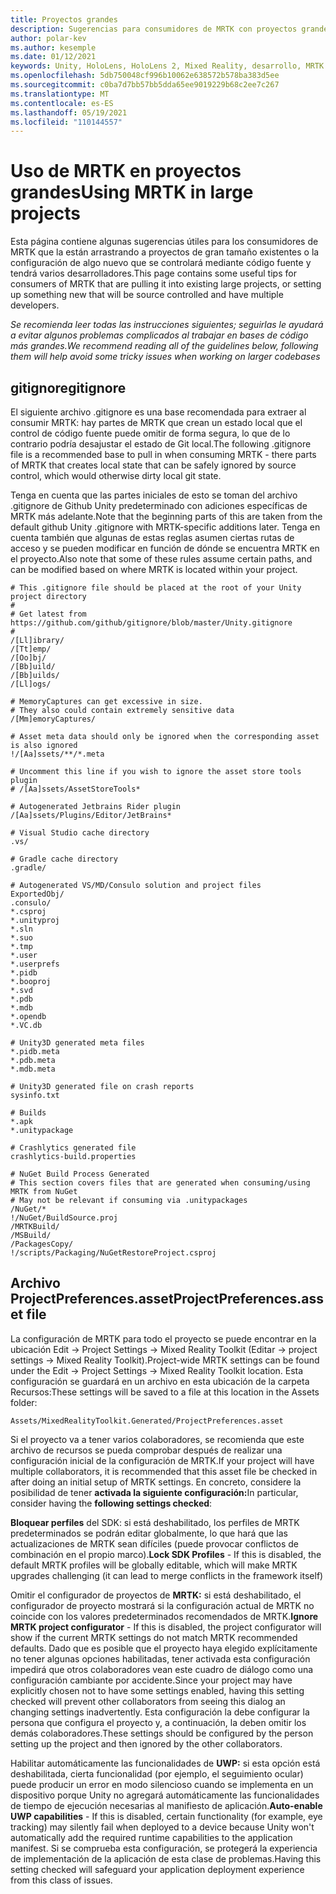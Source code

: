```yaml
---
title: Proyectos grandes
description: Sugerencias para consumidores de MRTK con proyectos grandes.
author: polar-kev
ms.author: kesemple
ms.date: 01/12/2021
keywords: Unity, HoloLens, HoloLens 2, Mixed Reality, desarrollo, MRTK
ms.openlocfilehash: 5db750048cf996b10062e638572b578ba383d5ee
ms.sourcegitcommit: c0ba7d7bb57bb5dda65ee9019229b68c2ee7c267
ms.translationtype: MT
ms.contentlocale: es-ES
ms.lasthandoff: 05/19/2021
ms.locfileid: "110144557"
---
```

# <a name="using-mrtk-in-large-projects"></a><span data-ttu-id="49294-104">Uso de MRTK en proyectos grandes</span><span class="sxs-lookup"><span data-stu-id="49294-104">Using MRTK in large projects</span></span>

<span data-ttu-id="49294-105">Esta página contiene algunas sugerencias útiles para los consumidores de MRTK que la están arrastrando a proyectos de gran tamaño existentes o la configuración de algo nuevo que se controlará mediante código fuente y tendrá varios desarrolladores.</span><span class="sxs-lookup"><span data-stu-id="49294-105">This page contains some useful tips for consumers of MRTK that are pulling it into existing large projects, or setting up something new that will be source controlled and have multiple developers.</span></span>

<span data-ttu-id="49294-106">*Se recomienda leer todas las instrucciones siguientes; seguirlas le ayudará a evitar algunos problemas complicados al trabajar en bases de código más grandes.*</span><span class="sxs-lookup"><span data-stu-id="49294-106">*We recommend reading all of the guidelines below, following them will help avoid some tricky issues when working on larger codebases*</span></span>

## <a name="gitignore"></a><span data-ttu-id="49294-107">gitignore</span><span class="sxs-lookup"><span data-stu-id="49294-107">gitignore</span></span>

<span data-ttu-id="49294-108">El siguiente archivo .gitignore es una base recomendada para extraer al consumir MRTK: hay partes de MRTK que crean un estado local que el control de código fuente puede omitir de forma segura, lo que de lo contrario podría desajustar el estado de Git local.</span><span class="sxs-lookup"><span data-stu-id="49294-108">The following .gitignore file is a recommended base to pull in when consuming MRTK - there parts of MRTK that creates local state that can be safely ignored by source control, which would otherwise dirty local git state.</span></span>

<span data-ttu-id="49294-109">Tenga en cuenta que las partes iniciales de esto se toman del archivo .gitignore de Github Unity predeterminado con adiciones específicas de MRTK más adelante.</span><span class="sxs-lookup"><span data-stu-id="49294-109">Note that the beginning parts of this are taken from the default github Unity .gitignore with MRTK-specific additions later.</span></span> <span data-ttu-id="49294-110">Tenga en cuenta también que algunas de estas reglas asumen ciertas rutas de acceso y se pueden modificar en función de dónde se encuentra MRTK en el proyecto.</span><span class="sxs-lookup"><span data-stu-id="49294-110">Also note that some of these rules assume certain paths, and can be modified based on where MRTK is located within your project.</span></span>

```
# This .gitignore file should be placed at the root of your Unity project directory
#
# Get latest from https://github.com/github/gitignore/blob/master/Unity.gitignore
#
/[Ll]ibrary/
/[Tt]emp/
/[Oo]bj/
/[Bb]uild/
/[Bb]uilds/
/[Ll]ogs/

# MemoryCaptures can get excessive in size.
# They also could contain extremely sensitive data
/[Mm]emoryCaptures/

# Asset meta data should only be ignored when the corresponding asset is also ignored
!/[Aa]ssets/**/*.meta

# Uncomment this line if you wish to ignore the asset store tools plugin
# /[Aa]ssets/AssetStoreTools*

# Autogenerated Jetbrains Rider plugin
/[Aa]ssets/Plugins/Editor/JetBrains*

# Visual Studio cache directory
.vs/

# Gradle cache directory
.gradle/

# Autogenerated VS/MD/Consulo solution and project files
ExportedObj/
.consulo/
*.csproj
*.unityproj
*.sln
*.suo
*.tmp
*.user
*.userprefs
*.pidb
*.booproj
*.svd
*.pdb
*.mdb
*.opendb
*.VC.db

# Unity3D generated meta files
*.pidb.meta
*.pdb.meta
*.mdb.meta

# Unity3D generated file on crash reports
sysinfo.txt

# Builds
*.apk
*.unitypackage

# Crashlytics generated file
crashlytics-build.properties

# NuGet Build Process Generated
# This section covers files that are generated when consuming/using MRTK from NuGet
# May not be relevant if consuming via .unitypackages
/NuGet/*
!/NuGet/BuildSource.proj
/MRTKBuild/
/MSBuild/
/PackagesCopy/
!/scripts/Packaging/NuGetRestoreProject.csproj
```

## <a name="projectpreferencesasset-file"></a><span data-ttu-id="49294-111">Archivo ProjectPreferences.asset</span><span class="sxs-lookup"><span data-stu-id="49294-111">ProjectPreferences.asset file</span></span>

<span data-ttu-id="49294-112">La configuración de MRTK para todo el proyecto se puede encontrar en la ubicación Edit -> Project Settings -> Mixed Reality Toolkit (Editar -> project settings -> Mixed Reality Toolkit).</span><span class="sxs-lookup"><span data-stu-id="49294-112">Project-wide MRTK settings can be found under the Edit -> Project Settings -> Mixed Reality Toolkit location.</span></span> <span data-ttu-id="49294-113">Esta configuración se guardará en un archivo en esta ubicación de la carpeta Recursos:</span><span class="sxs-lookup"><span data-stu-id="49294-113">These settings will be saved to a file at this location in the Assets folder:</span></span>

```
Assets/MixedRealityToolkit.Generated/ProjectPreferences.asset
```

<span data-ttu-id="49294-114">Si el proyecto va a tener varios colaboradores, se recomienda que este archivo de recursos se pueda comprobar después de realizar una configuración inicial de la configuración de MRTK.</span><span class="sxs-lookup"><span data-stu-id="49294-114">If your project will have multiple collaborators, it is recommended that this asset file be checked in after doing an initial setup of MRTK settings.</span></span> <span data-ttu-id="49294-115">En concreto, considere la posibilidad de tener **activada la siguiente configuración:**</span><span class="sxs-lookup"><span data-stu-id="49294-115">In particular, consider having the **following settings checked**:</span></span>

<span data-ttu-id="49294-116">**Bloquear perfiles** del SDK: si está deshabilitado, los perfiles de MRTK predeterminados se podrán editar globalmente, lo que hará que las actualizaciones de MRTK sean difíciles (puede provocar conflictos de combinación en el propio marco).</span><span class="sxs-lookup"><span data-stu-id="49294-116">**Lock SDK Profiles** - If this is disabled, the default MRTK profiles will be globally editable, which will make MRTK upgrades challenging (it can lead to merge conflicts in the framework itself)</span></span>

<span data-ttu-id="49294-117">Omitir el configurador de proyectos de **MRTK:** si está deshabilitado, el configurador de proyecto mostrará si la configuración actual de MRTK no coincide con los valores predeterminados recomendados de MRTK.</span><span class="sxs-lookup"><span data-stu-id="49294-117">**Ignore MRTK project configurator** - If this is disabled, the project configurator will show if the current MRTK settings do not match MRTK recommended defaults.</span></span> <span data-ttu-id="49294-118">Dado que es posible que el proyecto haya elegido explícitamente no tener algunas opciones habilitadas, tener activada esta configuración impedirá que otros colaboradores vean este cuadro de diálogo como una configuración cambiante por accidente.</span><span class="sxs-lookup"><span data-stu-id="49294-118">Since your project may have explicitly chosen not to have some settings enabled, having this setting checked will prevent other collaborators from seeing this dialog an changing settings inadvertently.</span></span> <span data-ttu-id="49294-119">Esta configuración la debe configurar la persona que configura el proyecto y, a continuación, la deben omitir los demás colaboradores.</span><span class="sxs-lookup"><span data-stu-id="49294-119">These settings should be configured by the person setting up the project and then ignored by the other collaborators.</span></span>

<span data-ttu-id="49294-120">Habilitar automáticamente las funcionalidades de **UWP:** si esta opción está deshabilitada, cierta funcionalidad (por ejemplo, el seguimiento ocular) puede producir un error en modo silencioso cuando se implementa en un dispositivo porque Unity no agregará automáticamente las funcionalidades de tiempo de ejecución necesarias al manifiesto de aplicación.</span><span class="sxs-lookup"><span data-stu-id="49294-120">**Auto-enable UWP capabilities** - If this is disabled, certain functionality (for example, eye tracking) may silently fail when deployed to a device because Unity won't automatically add the required runtime capabilities to the application manifest.</span></span> <span data-ttu-id="49294-121">Si se comprueba esta configuración, se protegerá la experiencia de implementación de la aplicación de esta clase de problemas.</span><span class="sxs-lookup"><span data-stu-id="49294-121">Having this setting checked will safeguard your application deployment experience from this class of issues.</span></span>
